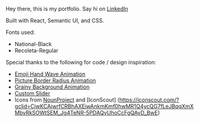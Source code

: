 Hey there, this is my portfolio. Say hi on [LinkedIn](https://www.linkedin.com/in/matthewgreen123/)

Built with React, Semantic UI, and CSS.

Fonts used:

- National-Black
- Recoleta-Regular

Special thanks to the following for code / design inspiration:

- [Emoji Hand Wave Animation](https://jarv.is/notes/css-waving-hand-emoji/)
- [Picture Border Radius Animation](https://9elements.com/blog/css-border-radius/)
- [Grainy Background Animation](https://css-tricks.com/snippets/css/animated-grainy-texture/)
- [Custom Slider](https://www.cssportal.com/style-input-range/)
- Icons from [NounProject](https://thenounproject.com/) and [IconScout] (https://iconscout.com/?gclid=CjwKCAjwrfCRBhAXEiwAnkmKmf0hwMR1Q4ycQG7fLeJBqqXmXMbvRkSOWtSEM_Jg4TeNR-5PDAQyUhoCcFgQAvD_BwE)
